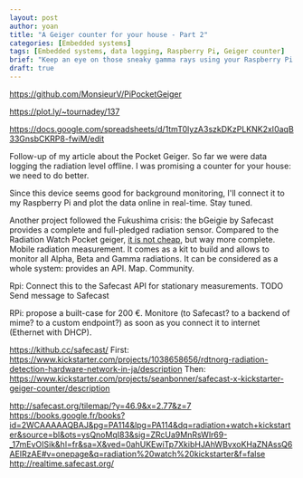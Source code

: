 ```yaml
---
layout: post
author: yoan
title: "A Geiger counter for your house - Part 2"
categories: [Embedded systems]
tags: [Embedded systems, data logging, Raspberry Pi, Geiger counter]
brief: "Keep an eye on those sneaky gamma rays using your Raspberry Pi."
draft: true
---
```


https://github.com/MonsieurV/PiPocketGeiger

https://plot.ly/~tournadey/137

https://docs.google.com/spreadsheets/d/1tmT0lyzA3szkDKzPLKNK2xI0aqB33GnsbCKRP8-fwiM/edit

Follow-up of my article about the Pocket Geiger. So far we were data logging the radiation level offline. I was promising a counter for your house: we need to do better.

Since this device seems good for background monitoring, I'll connect it to my Raspberry Pi and plot the data online in real-time. Stay tuned.

Another project followed the Fukushima crisis: the bGeigie by Safecast provides a complete and full-pledged radiation sensor. Compared to the Radiation Watch Pocket geiger, [it is not cheap][safecast_bgeigie_nano], but way more complete. Mobile radiation measurement. It comes as a kit to build and allows to monitor all Alpha, Beta and Gamma radiations. It can be considered as a whole system: provides an API. Map. Community.

Rpi: Connect this to the Safecast API for stationary measurements. TODO Send message to Safecast

RPi: propose a built-case for 200 €. Monitore (to Safecast? to a backend of mime? to a custom endpoint?) as soon as you connect it to internet (Ethernet with DHCP).

https://kithub.cc/safecast/
First:
https://www.kickstarter.com/projects/1038658656/rdtnorg-radiation-detection-hardware-network-in-ja/description
Then:
https://www.kickstarter.com/projects/seanbonner/safecast-x-kickstarter-geiger-counter/description

http://safecast.org/tilemap/?y=46.9&x=2.77&z=7
https://books.google.fr/books?id=2WCAAAAAQBAJ&pg=PA114&lpg=PA114&dq=radiation+watch+kickstarter&source=bl&ots=ysQnoMqI83&sig=ZRcUa9MnRsWlr69-_17mEvOISik&hl=fr&sa=X&ved=0ahUKEwiTp7XkibHJAhWBvxoKHaZNAssQ6AEIRzAE#v=onepage&q=radiation%20watch%20kickstarter&f=false
http://realtime.safecast.org/

[safecast_bgeigie_nano]: http://shop.kithub.cc/products/safecast-bgeigie-nano?variant=10879588932
